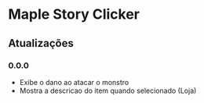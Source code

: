# Maple Story Clicker

## Atualizações

### 0.0.0
* Exibe o dano ao atacar o monstro
* Mostra a descricao do item quando selecionado (Loja)
